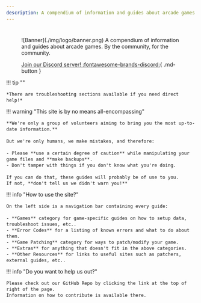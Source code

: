 ```yaml
---
description: A compendium of information and guides about arcade games. By the community, for the community.
---
```


#

<figure markdown>
![Banner](./img/logo/banner.png)
A compendium of information and guides about arcade games.  
By the community, for the community.

[Join our Discord server! :fontawesome-brands-discord:](https://discord.gg/cZRUmEPK78){ .md-button }
</figure>

!!! tip ""

    *There are troubleshooting sections available if you need direct help!*

!!! warning "This site is by no means all-encompassing"

    **We're only a group of volunteers aiming to bring you the most up-to-date information.**  

    But we're only humans, we make mistakes, and therefore:

    - Please **use a certain degree of caution** while manipulating your game files and **make backups**.
    - Don't tamper with things if you don't know what you're doing.

    If you can do that, these guides will probably be of use to you.  
    If not, **don't tell us we didn't warn you!**

!!! info "How to use the site?"

    On the left side is a navigation bar containing every guide:

    - **Games** category for game-specific guides on how to setup data, troubleshoot issues, etc..
    - **Error Codes** for a listing of known errors and what to do about them.
    - **Game Patching** category for ways to patch/modify your game.
    - **Extras** for anything that doesn't fit in the above categories.
    - **Other Resources** for links to useful sites such as patchers, external guides, etc..

!!! info "Do you want to help us out?"

    Please check out our GitHub Repo by clicking the link at the top of right of the page.  
    Information on how to contribute is available there.
